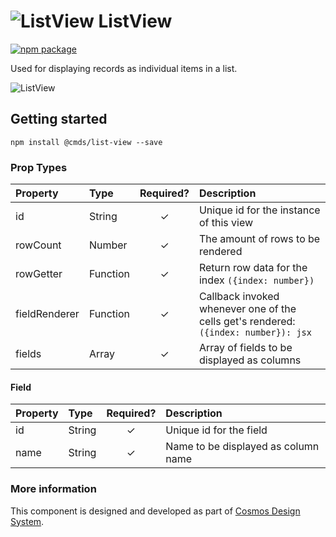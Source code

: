 # ![ListView](https://user-images.githubusercontent.com/44801418/48134118-91f82f80-e2cb-11e8-9928-c54c3d41015f.png) ListView

[![npm package][npm-badge]][npm]

Used for displaying records as individual items in a list.

![ListView](https://user-images.githubusercontent.com/44947294/51593386-5b0cdf80-1ef2-11e9-8ce3-905b6754b2a6.gif)
## Getting started

````
npm install @cmds/list-view --save
````

### Prop Types

| Property | Type | Required? | Description |
|:---|:---|:---:|:---|
| id | String | ✓ | Unique id for the instance of this view |
| rowCount | Number | ✓ | The amount of rows to be rendered |
| rowGetter | Function | ✓ | Return row data for the index `({index: number})` |
| fieldRenderer | Function | ✓ | Callback invoked whenever one of the cells get's rendered: `({index: number}): jsx` |
| fields | Array | ✓ | Array of fields to be displayed as columns |

#### Field
| Property | Type | Required? | Description |
|:---|:---|:---:|:---|
| id | String | ✓ | Unique id for the field |
| name | String | ✓ | Name to be displayed as column name |

### More information

This component is designed and developed as part of [Cosmos Design System][cmds]. 

[cmds]: https://github.com/entercosmos/cosmos
[npm-badge]: https://img.shields.io/npm/v/@cmds/list-view.svg
[npm]: https://www.npmjs.org/package/@cmds/list-view

